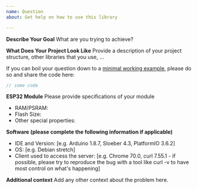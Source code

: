 ```yaml
---
name: Question
about: Get help on how to use this library

---
```


**Describe Your Goal**
What are you trying to achieve?

**What Does Your Project Look Like**
Provide a description of your project structure, other libraries that you use, ...

If you can boil your question down to a [minimal working example](https://en.wikipedia.org/wiki/Minimal_working_example), please do so and share the code here:

```c++
// some code
```

**ESP32 Module**
Please provide specifications of your module
- RAM/PSRAM: 
- Flash Size: 
- Other special properties: 

**Software (please complete the following information if applicable)**
 - IDE and Version: [e.g. Arduino 1.8.7, Sloeber 4.3, PlatformIO 3.6.2]
 - OS: [e.g. Debian stretch]
 - Client used to access the server: [e.g. Chrome 70.0, curl 7.55.1 - if possible, please try to reproduce the bug with a tool like curl -v to have most control on what's happening]

**Additional context**
Add any other context about the problem here.
